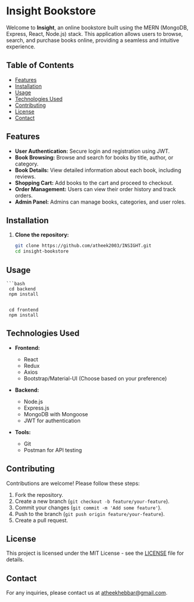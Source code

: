 # Insight Bookstore

Welcome to **Insight**, an online bookstore built using the MERN (MongoDB, Express, React, Node.js) stack. This application allows users to browse, search, and purchase books online, providing a seamless and intuitive experience.

## Table of Contents

- [Features](#features)
- [Installation](#installation)
- [Usage](#usage)
- [Technologies Used](#technologies-used)
- [Contributing](#contributing)
- [License](#license)
- [Contact](#contact)

## Features

- **User Authentication:** Secure login and registration using JWT.
- **Book Browsing:** Browse and search for books by title, author, or category.
- **Book Details:** View detailed information about each book, including reviews.
- **Shopping Cart:** Add books to the cart and proceed to checkout.
- **Order Management:** Users can view their order history and track orders.
- **Admin Panel:** Admins can manage books, categories, and user roles.

## Installation

1. **Clone the repository:**

   ```bash
   git clone https://github.com/atheek2003/INSIGHT.git
   cd insight-bookstore

## Usage
    ```bash
     cd backend
     npm install
   
   
     cd frontend
     npm install


## Technologies Used

- **Frontend:**
  - React
  - Redux
  - Axios
  - Bootstrap/Material-UI (Choose based on your preference)
  
- **Backend:**
  - Node.js
  - Express.js
  - MongoDB with Mongoose
  - JWT for authentication
  
- **Tools:**
  - Git
  - Postman for API testing

## Contributing

Contributions are welcome! Please follow these steps:

1. Fork the repository.
2. Create a new branch (`git checkout -b feature/your-feature`).
3. Commit your changes (`git commit -m 'Add some feature'`).
4. Push to the branch (`git push origin feature/your-feature`).
5. Create a pull request.

## License

This project is licensed under the MIT License - see the [LICENSE](LICENSE) file for details.

## Contact

For any inquiries, please contact us at atheekhebbar@gmail.com.



